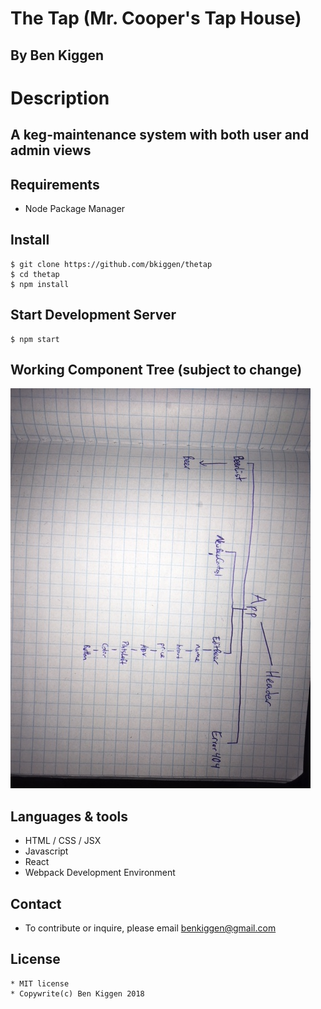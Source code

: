 # The Tap (Mr. Cooper's Tap House)

## By Ben Kiggen

# Description

## A keg-maintenance system with both user and admin views

## Requirements

 * Node Package Manager

## Install

    $ git clone https://github.com/bkiggen/thetap
    $ cd thetap
    $ npm install

## Start Development Server

    $ npm start

## Working Component Tree (subject to change)

  ![Component tree](src/assets/img/tree.jpg?raw=true "Component Tree")

## Languages & tools

  * HTML / CSS / JSX
  * Javascript
  * React
  * Webpack Development Environment

## Contact

  * To contribute or inquire, please email benkiggen@gmail.com

## License

    * MIT license
    * Copywrite(c) Ben Kiggen 2018
